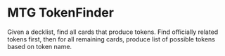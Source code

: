 # MTG TokenFinder
Given a decklist, find all cards that produce tokens. Find officially related tokens first, then for all remaining cards, produce list of possible tokens based on token name.
